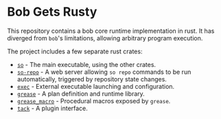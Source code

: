 # Bob Gets Rusty
This repository contains a bob core runtime implementation in rust. It has
diverged from `bob`'s limitations, allowing arbitrary program execution.

The project includes a few separate rust crates:
* [`so`](so) - The main executable, using the other crates.
* [`so-repo`](so-repo) - A web server allowing `so repo` commands to be run
  automatically, triggered by repository state changes.
* [`exec`](exec) - External executable launching and configuration.
* [`grease`](grease) - A plan definition and runtime library.
* [`grease_macro`](grease_macro) - Procedural macros exposed by `grease`.
* [`tack`](tack) - A plugin interface.

